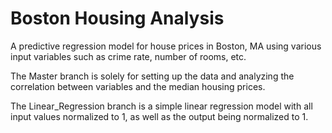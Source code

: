 # Boston Housing Analysis
A predictive regression model for house prices in Boston, MA using various input variables such as crime rate, number of rooms, etc.

The Master branch is solely for setting up the data and analyzing the correlation between variables and the median housing prices.

The Linear_Regression branch is a simple linear regression model with all input values normalized to 1, as well as the output being normalized to 1.

